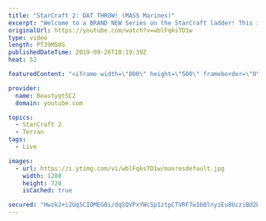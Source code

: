 ```yaml
---
title: "StarCraft 2: DAT THROW! (MASS Marines)"
excerpt: "Welcome to a BRAND NEW Series on the StarCraft ladder! This is the \"Mass Marines to Grandmaster\" challenge, where the only attacking unit that I'm allowed to make is Marines - and that's it! I am allowed to make Medivacs just so that the gaemplay is not too monotonous, but I believe I could even make"
originalUrl: https://youtube.com/watch?v=wblFqksTD1w
type: video
length: PT39M50S
publishedDateTime: 2019-09-26T10:19:39Z
heat: 52

featuredContent: "<iframe width=\"800\" height=\"500\" frameborder=\"0\" src=\"https://www.youtube.com/embed/wblFqksTD1w\" allow=\"accelerometer; autoplay; encrypted-media; gyroscope; picture-in-picture\" allowfullscreen></iframe>"

provider:
  name: BeastyqtSC2
  domain: youtube.com

topics:
  - StarCraft 2
  - Terran
tags:
  - Live

images:
  - url: https://i.ytimg.com/vi/wblFqksTD1w/maxresdefault.jpg
    width: 1280
    height: 720
    isCached: true

secured: "Hwzk2+i2Uq5CIDMEG0i/dqSQVPxYWcSp1ztpCTVRF7w1b0lnyiEu8UcziBd2WOgHcCjXAD6F/LtKCWD1yRPmmh2b3W31n1whCOCCuYBr0BWSjbeufpeaZvj+joJL8nNqGHc6wLYAICFqipONPC1JWT7iAyqhZ/dWGWmzGAOtjuncrRN8R7C+O0dCvx1YREb4cM+s6QiE3Qqxntj7iHONZt0PoLqhxc28AbnlkVxCX5lJMgcduBoMZEEd406YepW73L2RPB84gNi4RdRtk58rZnIr0/Ck8sQ2NT5w2oe9+NOONSi+4IqgDAvuQWX58Mvj5KZh5FUU/tD/zKun+x3Hv6/wPsCK0V3c+Jg3U6mVtJSZb+WbnYAgSF/3PgyHDaZSiuDxWU4EGiHuj9r7h0s/lFen6oG5HwZHs0uD4LZbRkg=;KsSKbghJ8wdrFj8dAgZkpw=="
---
```


